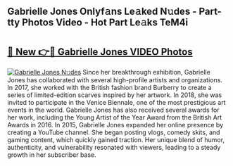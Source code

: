 ## Gabrielle Jones Onlyf𝚊ns Le𝚊ked N𝚞des - Part-tty Photos Video - Hot Part Le𝚊ks TeM4i

# <h2><a href="http://ab28228.deff.icu/?id=Gabrielle+Jones">🔗 New 👉🔴 Gabrielle Jones VIDEO Photos</a></h2>

[![Gabrielle Jones N𝚞des](https://i.imgur.com/rIISA9y.gif)](http://ab28228.deff.icu/?id=Gabrielle+Jones)
Since her breakthrough exhibition, Gabrielle Jones has collaborated with several high-profile artists and organizations. In 2017, she worked with the British fashion brand Burberry to create a series of limited-edition scarves inspired by her artwork. In 2018, she was invited to participate in the Venice Biennale, one of the most prestigious art events in the world. Gabrielle Jones has also received several awards for her work, including the Young Artist of the Year Award from the British Art Awards in 2016. In 2015, Gabrielle Jones expanded her online presence by creating a YouTube channel. She began posting vlogs, comedy skits, and gaming content, which quickly gained traction. Her unique blend of humor, authenticity, and vulnerability resonated with viewers, leading to a steady growth in her subscriber base.
